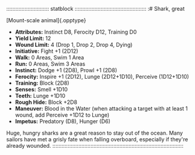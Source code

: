 :::::::::::::::::::::::::::: statblock :::::::::::::::::::::::::::::::::::::::::::::::
:# Shark, great

[Mount-scale animal]{.opptype}

- **Attributes:** Instinct D8, Ferocity D12, Training D0
- **Yield Limit:** 12
- **Wound Limit:** 4 (Drop 1, Drop 2, Drop 4, Dying)
- **Initiative:** Fight +1 (2D12)
- **Walk:** 0 Areas, Swim 1 Area
- **Run:** 0 Areas, Swim 3 Areas
- **Instinct:** Dodge +1 (2D8), Prowl +1 (2D8)
- **Ferocity:** Inspire +1 (2D12), Lunge (2D12+1D10), Perceive (1D12+1D10)
- **Training:** Block (2D8)
- **Senses:** Smell +1D10
- **Teeth:** Lunge +1D10
- **Rough Hide:** Block +2D8
- **Maneuver:** Blood in the Water (when attacking a target with at least
1 wound, add Perceive +1D12 to Lunge)
- **Impetus:** Predatory (D8), Hunger (D6)

Huge, hungry sharks are a great reason to stay out of the ocean. Many
sailors have met a grisly fate when falling overboard, especially if
they're already wounded.
::::::::::::::::::::::::::::::::::::::::::::::::::::::::::::::::::::::::::::::::::::::

